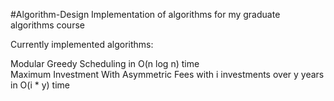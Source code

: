 #Algorithm-Design
Implementation of algorithms for my graduate algorithms course  
  
Currently implemented algorithms:  
  
Modular Greedy Scheduling in O(n log n) time  
Maximum Investment With Asymmetric Fees with i investments over y years in O(i * y) time  